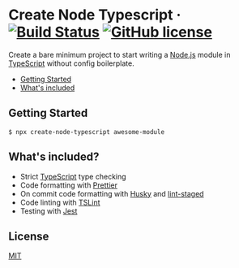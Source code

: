 # Create Node Typescript &middot; [![Build Status](https://travis-ci.com/kevinpollet/create-node-typescript.svg?token=tSMJcyr4W5f93JMvoe6S&branch=master)](https://travis-ci.com/kevinpollet/create-node-typescript) [![GitHub license](https://img.shields.io/badge/license-MIT-blue.svg)](./LICENSE.md)

Create a bare minimum project to start writing a [Node.js][1] module in [TypeScript][2] without config boilerplate.

- [Getting Started](#getting-started)
- [What's included](#whats-included)

## Getting Started

```shell
$ npx create-node-typescript awesome-module
```

## What's included?

- Strict [TypeScript][2] type checking
- Code formatting with [Prettier][3]
- On commit code formatting with [Husky][6] and [lint-staged][7]
- Code linting with [TSLint][4]
- Testing with [Jest][5]

## License

[MIT](./LICENSE.md)

[1]: https://nodejs.org/en/
[2]: https://www.typescriptlang.org/
[3]: https://prettier.io/
[4]: https://palantir.github.io/tslint/
[5]: https://jestjs.io/
[6]: https://github.com/typicode/husky
[7]: https://github.com/okonet/lint-staged
